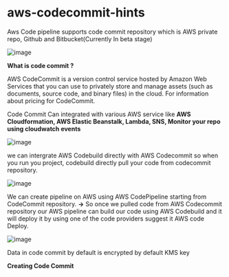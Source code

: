 # aws-codecommit-hints

Aws Code pipeline supports code commit repository which is AWS private repo, Github and Bitbucket(Currently In beta stage)

![image](https://user-images.githubusercontent.com/94220395/141641725-fc1209db-fea0-40be-a69e-7863799da731.png)


**What is code commit ?**

AWS CodeCommit is a version control service hosted by Amazon Web Services that you can use to privately store and manage assets (such as documents, source code, and binary files) in the cloud. For information about pricing for CodeCommit.

Code Commit Can integrated with various AWS service like **AWS Cloudformation, AWS Elastic Beanstalk, Lambda, SNS, Monitor your repo using cloudwatch events**

![image](https://user-images.githubusercontent.com/94220395/141641061-6eabf297-2da4-44f0-b941-ee7108b1cbda.png)

we can intergrate AWS Codebuild directly with AWS Codecommit so when you run you project, codebuild directly pull your code from codecommit repository.

![image](https://user-images.githubusercontent.com/94220395/141640009-e5caa186-6618-4251-a6c0-807d7182cfe4.png)

We can create pipeline on AWS using AWS CodePipeline starting from CodeCommit repository.
**->** So once we pulled code from AWS Codecommit repository our AWS pipeline can build our code using AWS Codebuild and it will deploy it by using one of the code providers suggest it AWS code Deploy.

![image](https://user-images.githubusercontent.com/94220395/141642957-bcd682df-3886-4bd6-8897-9f7c4a791ff0.png)

Data in code commit by default is encrypted by default KMS key 

**Creating Code Commit**
